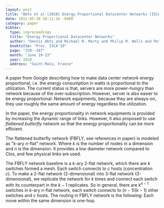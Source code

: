 ```yaml
---
layout: post
title: "Abts et al (2010) Energy Proportional Datacenter Networks (ISCA)"
date: 2011-05-30 18:11:16 -0400
category: paper
bibtex:
  type: inproceedings
  title: "Energy Proportional Datacenter Networks"
  author: "Dennis Abts and Michael R. Marty and Philip M. Wells and Peter Klausler and Hong Liu"
  booktitle: "Proc. ISCA'10"
  page: "338--347"
  month: "June 19-23"
  year: 2010
  address: "Saint-Malo, France"
---
```


A paper from Google describing how to make data center network energy
proportional, i.e. the energy consumption in watts is proportional to the
utilization. The current status is that, servers are more power-hungry than
network because of the over-subscription. However, server is also easier to be
energy proportional. Network equipments, because they are always-on, they use
roughly the same amount of energy regardless the utilization.

In the paper, the energy proportionality in network equipments is provided by
increasing the dynamic range of links. However, it also proposed to use
*flattened butterfly* network so that the energy proportionality can be more
efficient.

The flattened butterfly network (FBFLY, see references in paper) is modeled as
"$k$-ary $n$-flat" network. Where $k$ is the number of nodes in a dimension and
$n$ is the dimension. It provides a low diameter network compared to Clos, and
few physical links are used.

The FBFLY network baseline is a $k$-ary 2-flat network, which there are $k$
switches formed a mesh. Each switch connects to $c$ hosts (concentration $c$). To
make a 2-flat network (2-dimensional) into 3-flat network (3-dimensional), we
replicate the network for $k$ times and connect each switch with its counterpart
in the $k-1$ replicates. So in general, there are $k^{n-1}$ switches in $k$-ary
$n$-flat network, each switch connects to $(n-1)(k-1)$ other switches and $c$
hosts. The routing in FBFLY network is the following: Each move within the same
dimension is one-hop.
